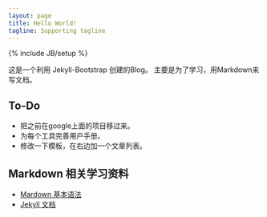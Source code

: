 ```yaml
---
layout: page
title: Hello World!
tagline: Supporting tagline
---
```

{% include JB/setup %}

这是一个利用 Jekyll-Bootstrap 创建的Blog。 主要是为了学习，用Markdown来写文档。

## To-Do

*   把之前在google上面的项目移过来。
*   为每个工具完善用户手册。
*   修改一下模板，在右边加一个文章列表。

## Markdown 相关学习资料
*  [Mardown 基本语法](http://wowubuntu.com/markdown/)
*  [Jekyll 文档](http://jekyllbootstrap.com/usage/jekyll-quick-start.html)


